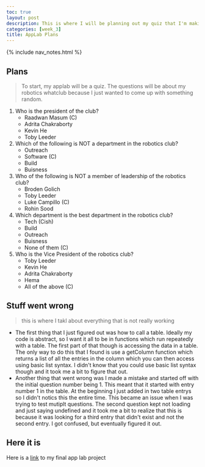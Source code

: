 ```yaml
---
toc: true
layout: post
description: This is where I will be planning out my quiz that I'm making in AppLab
categories: [week_3]
title: AppLab Plans
---
```


{% include nav_notes.html %}
## Plans

 > To start, my applab will be a quiz. The questions will be about my robotics whatclub because I just wanted to come up with something random. 
1. Who is the president of the club?
    - Raadwan Masum (C)
    - Adrita Chakraborty
    - Kevin He
    - Toby Leeder
2. Which of the following is NOT a department in the robotics club?
    - Outreach
    - Software (C)
    - Build
    - Buisness
3. Who of the following is NOT a member of leadership of the robotics club?
    - Broden Golich
    - Toby Leeder
    - Luke Campillo (C)
    - Rohin Sood
4. Which department is the best department in the robotics club?
    - Tech (Cish)
    - Build
    - Outreach
    - Buisness
    - None of them (C)
5. Who is the Vice President of the robotics club?
    - Toby Leeder
    - Kevin He
    - Adrita Chakraborty
    - Hema 
    - All of the above (C)

## Stuff went wrong
> this is where I takl about everything that is not really working

- The first thing that I just figured out was how to call a table. Ideally my code is abstract, so I want it all to be in functions which run repeatedly with a table. The first part of that though is accessing the data in a table. The only way to do this that I found is use a getColumn function which returns a list of all the entries in the column which you can then access using basic list syntax. I didn't know that you could use basic list syntax though and it took me a bit to figure that out. 
- Another thing that went wrong was I made a mistake and started off with the initial question number being 1. This meant that it started with entry number 1 in the table. At the beginning I just added in two table entrys so I didn't notics this the entire time. This became an issue when I was trying to test mutiplt questions. The second question kept not loading and just saying undefined and it took me a bit to realize that this is because it was looking for a third entry that didn't exist and not the second entry. I got confused, but eventually figured it out.

## Here it is
Here is a [link](https://studio.code.org/projects/applab/DUHMgPqYC4f92GELpJyQ6LIVDpz53DX1N74Up5hjO2E) to my final app lab project